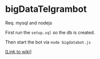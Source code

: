 # bigDataTelgrambot
Req. mysql and nodejs

First run the ```setup.sql``` so the db is created.

Then start the bot via ```node bigdatabot.js```

[[Link to wiki]](https://github.com/TheWildBear/bigDataTelgrambot/wiki)
